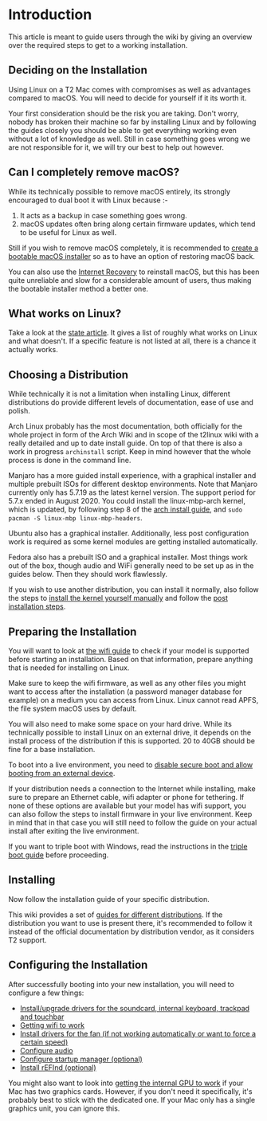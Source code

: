 # Introduction

This article is meant to guide users through the wiki by giving an overview over the required steps to
get to a working installation.

## Deciding on the Installation

Using Linux on a T2 Mac comes with compromises as well as advantages compared to macOS. You will need
to decide for yourself if it its worth it.

Your first consideration should be the risk you are taking. Don't worry, nobody has broken their machine so far by installing
Linux and by following the guides closely you should be able to get everything working even without a lot of knowledge as well.
Still in case something goes wrong we are not responsible for it, we will try our best to help out however.

## Can I completely remove macOS?

While its technically possible to remove macOS entirely, its strongly encouraged to dual boot it with Linux because :-

1. It acts as a backup in case something goes wrong.
2. macOS updates often bring along certain firmware updates, which tend to be useful for Linux as well.

Still if you wish to remove macOS completely, it is recommended to [create a bootable macOS installer](https://support.apple.com/en-us/HT201372) so as to have an option of restoring macOS back.

You can also use the [Internet Recovery](https://support.apple.com/en-in/HT204904) to reinstall macOS, but this has been quite unreliable and slow for a considerable amount of users, thus making the bootable installer method a better one.

## What works on Linux?

Take a look at the [state article](https://wiki.t2linux.org/state/). It gives a list of roughly what works on Linux and what doesn't.
If a specific feature is not listed at all, there is a chance it actually works.

## Choosing a Distribution

While technically it is not a limitation when installing Linux, different distributions do provide different levels of documentation,
ease of use and polish.

Arch Linux probably has the most documentation, both officially for the whole project in form of the Arch Wiki and in scope of the
t2linux wiki with a really detailed and up to date install guide. On top of that there is also a work in progress `archinstall` script.
Keep in mind however that the whole process is done in the command line.

Manjaro has a more guided install experience, with a graphical installer and multiple prebuilt ISOs for different desktop environments. Note that Manjaro currently only has 5.7.19 as the latest kernel version. The support period for 5.7.x ended in August 2020.
You could install the linux-mbp-arch kernel, which is updated, by following step 8 of the [arch install guide](https://wiki.t2linux.org/distributions/arch/installation/), and `sudo pacman -S linux-mbp linux-mbp-headers`.

Ubuntu also has a graphical installer. Additionally, less post configuration work is required as some kernel modules are getting installed automatically.

Fedora also has a prebuilt ISO and a graphical installer. Most things work out of the box, though audio and WiFi generally need to be set up as in the guides below. Then they should work flawlessly.

If you wish to use another distribution, you can install it normally, also follow the steps to [install the kernel yourself manually](https://wiki.t2linux.org/guides/kernel/) and follow the [post installation steps](https://wiki.t2linux.org/roadmap/#configuring-the-installation).

## Preparing the Installation

You will want to look at [the wifi guide](https://wiki.t2linux.org/guides/wifi/) to check if your model is supported before starting an installation.
Based on that information, prepare anything that is needed for installing on Linux.

Make sure to keep the wifi firmware, as well as any other files you might want to access after the installation (a password manager database for example) on a medium you can access from Linux. Linux cannot read APFS, the file system macOS uses by default.

You will also need to make some space on your hard drive. While its technically possible to install Linux on an external drive, it depends on the install process of the distribution if this is supported. 20 to 40GB should be fine for a base installation.

To boot into a live environment, you need to [disable secure boot and allow booting from an external device](https://support.apple.com/en-us/HT208198).

If your distribution needs a connection to the Internet while installing, make sure to prepare an Ethernet cable, wifi adapter or
phone for tethering. If none of these options are available but your model has wifi support, you can also follow the steps to install firmware in your live environment. Keep in mind that in that case you will still need to follow the guide on your actual install after exiting
the live environment.

If you want to triple boot with Windows, read the instructions in the [triple boot guide](https://wiki.t2linux.org/guides/windows/) before proceeding.

## Installing

Now follow the installation guide of your specific distribution.

This wiki provides a set of [guides for different distributions](https://wiki.t2linux.org/distributions/overview/). If the distribution you want to use is present there, it's recommended to follow it instead of the official documentation by distribution vendor, as it considers T2 support.

## Configuring the Installation

After successfully booting into your new installation, you will need to configure a few things:

-   [Install/upgrade drivers for the soundcard, internal keyboard, trackpad and touchbar](https://wiki.t2linux.org/guides/dkms/)
-   [Getting wifi to work](https://wiki.t2linux.org/guides/wifi)
-   [Install drivers for the fan (if not working automatically or want to force a certain speed)](https://wiki.t2linux.org/guides/fan/)
-   [Configure audio](https://wiki.t2linux.org/guides/audio-config/)
-   [Configure startup manager (optional)](https://wiki.t2linux.org/guides/startup-manager/)
-   [Install rEFInd (optional)](https://wiki.t2linux.org/guides/refind/)

You might also want to look into [getting the internal GPU to work](https://wiki.t2linux.org/guides/hybrid-graphics/) if your Mac has two
graphics cards. However, if you don't need it specifically, it's probably best to stick with the dedicated one. If your Mac only has
a single graphics unit, you can ignore this.

